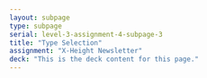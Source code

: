 ```yaml
---
layout: subpage
type: subpage
serial: level-3-assignment-4-subpage-3
title: "Type Selection"
assignment: "X-Height Newsletter"
deck: "This is the deck content for this page."
---
```

